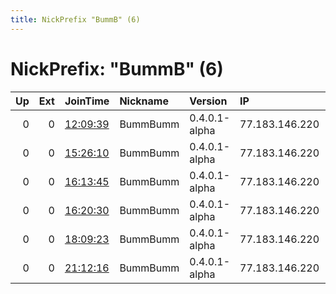 ```yaml
---
title: NickPrefix "BummB" (6)
---
```


# NickPrefix: "BummB" (6)

|   Up |   Ext | JoinTime                                                                                            | Nickname   | Version       | IP             | AS                 | CC   |   ORp |   Dirp | OS      | Contact   |   eFamMembers |
|-----:|------:|:----------------------------------------------------------------------------------------------------|:-----------|:--------------|:---------------|:-------------------|:-----|------:|-------:|:--------|:----------|--------------:|
|    0 |     0 | [12:09:39](https://metrics.torproject.org/rs.html#details/21A17631559C99D3A054C0C957F9955FA3389257) | BummBumm   | 0.4.0.1-alpha | 77.183.146.220 | Telefonica Germany | de   |  8080 |      0 | Windows | None      |             1 |
|    0 |     0 | [15:26:10](https://metrics.torproject.org/rs.html#details/84E128A9C686D6BCC77CC7F59DB707AF7353213C) | BummBumm   | 0.4.0.1-alpha | 77.183.146.220 | Telefonica Germany | de   |  8080 |      0 | Windows | None      |             1 |
|    0 |     0 | [16:13:45](https://metrics.torproject.org/rs.html#details/49966F8B7800D349B6148B56AF7EFB31E66715B6) | BummBumm   | 0.4.0.1-alpha | 77.183.146.220 | Telefonica Germany | de   |  8080 |      0 | Windows | None      |             1 |
|    0 |     0 | [16:20:30](https://metrics.torproject.org/rs.html#details/016538BE75688E24471FCB2423188766A690C369) | BummBumm   | 0.4.0.1-alpha | 77.183.146.220 | Telefonica Germany | de   |  8080 |      0 | Windows | None      |             1 |
|    0 |     0 | [18:09:23](https://metrics.torproject.org/rs.html#details/25E1ECD7353BDDA6D604EF74E6D7A3ECCA782A33) | BummBumm   | 0.4.0.1-alpha | 77.183.146.220 | Telefonica Germany | de   |  8080 |      0 | Windows | None      |             1 |
|    0 |     0 | [21:12:16](https://metrics.torproject.org/rs.html#details/819A28EF8DC8D0E2BE276E497E84EFBC6CDAA96D) | BummBumm   | 0.4.0.1-alpha | 77.183.146.220 | Telefonica Germany | de   |  8080 |      0 | Windows | None      |             1 |
